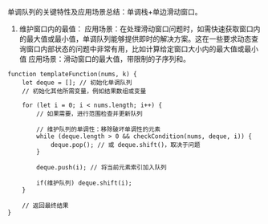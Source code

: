 单调队列的关键特性及应用场景总结：单调栈+单边滑动窗口。 
1. 维护窗口内的最值：
应用场景：在处理滑动窗口问题时，如需快速获取窗口内的最大值或最小值，单调队列能够提供即时的解决方案。这在一些要求动态查询窗口内部状态的问题中非常有用，比如计算给定窗口大小内的最大值或最小值
应用场景：滑动窗口的最大值，带限制的子序列和。      
```code
function templateFunction(nums, k) {
    let deque = []; // 初始化单调队列
    // 初始化其他所需变量，例如结果数组或变量

    for (let i = 0; i < nums.length; i++) {
        // 如果需要，进行范围检查并更新队列

        // 维护队列的单调性：移除破坏单调性的元素
        while (deque.length > 0 && checkCondition(nums, deque, i)) {
            deque.pop(); // 或 deque.shift()，取决于问题
        }

        deque.push(i); // 将当前元素索引加入队列

        if(维护队列) deque.shift(i);
    }

    // 返回最终结果
}

```
